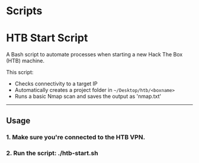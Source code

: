 # Scripts

# HTB Start Script 

A Bash script to automate processes when starting a new Hack The Box (HTB) machine.

This script:
- Checks connectivity to a target IP
- Automatically creates a project folder in `~/Desktop/htb/<boxname>`
- Runs a basic Nmap scan and saves the output as 'nmap.txt'

---

## Usage

### 1. Make sure you're connected to the HTB VPN.

### 2. Run the script: ./htb-start.sh

